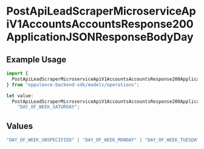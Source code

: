 # PostApiLeadScraperMicroserviceApiV1AccountsAccountsResponse200ApplicationJSONResponseBodyDay

## Example Usage

```typescript
import {
  PostApiLeadScraperMicroserviceApiV1AccountsAccountsResponse200ApplicationJSONResponseBodyDay,
} from "oppulence-backend-sdk/models/operations";

let value:
  PostApiLeadScraperMicroserviceApiV1AccountsAccountsResponse200ApplicationJSONResponseBodyDay =
    "DAY_OF_WEEK_SATURDAY";
```

## Values

```typescript
"DAY_OF_WEEK_UNSPECIFIED" | "DAY_OF_WEEK_MONDAY" | "DAY_OF_WEEK_TUESDAY" | "DAY_OF_WEEK_WEDNESDAY" | "DAY_OF_WEEK_THURSDAY" | "DAY_OF_WEEK_FRIDAY" | "DAY_OF_WEEK_SATURDAY" | "DAY_OF_WEEK_SUNDAY"
```